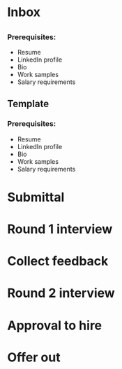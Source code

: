 # Inbox

## <candidate name here>

### Prerequisites: 

- Resume
- LinkedIn profile
- Bio
- Work samples
- Salary requirements

## Template

### Prerequisites: 

- Resume
- LinkedIn profile
- Bio
- Work samples
- Salary requirements

# Submittal

# Round 1 interview

# Collect feedback

# Round 2 interview

# Approval to hire

# Offer out
